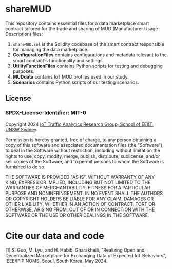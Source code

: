 # shareMUD

This repository contains essential files for a data marketplace smart contract tailored for the trade and sharing of MUD (Manufacturer Usage Description) files:

1. ```shareMUD.sol``` is the Solidity codebase of the smart contract responsible for managing the data marketplace.
2. **ConfigurationFiles** contains configurations and metadata relevant to the smart contract's functionality and settings.
3. **UtilityFunctionFiles** contains Python scripts for testing and debugging purposes.
4. **MUDdata** contains IoT MUD profiles used in our study.
5. **Scenarios** contains Python scripts of our testing scenarios.

## License
### SPDX-License-Identifier: MIT-0
Copyright 2024 [IoT Traffic Analytics Research Group, School of EE&T, UNSW Sydney](https://iotanalytics.unsw.edu.au/).

Permission is hereby granted, free of charge, to any person obtaining a copy of this software and associated documentation files (the "Software"), to deal in the Software without restriction, including without limitation the rights to use, copy, modify, merge, publish, distribute, sublicense, and/or sell copies of the Software, and to permit persons to whom the Software is furnished to do so.

THE SOFTWARE IS PROVIDED "AS IS", WITHOUT WARRANTY OF ANY KIND, EXPRESS OR IMPLIED, INCLUDING BUT NOT LIMITED TO THE WARRANTIES OF MERCHANTABILITY, FITNESS FOR A PARTICULAR PURPOSE AND NONINFRINGEMENT. IN NO EVENT SHALL THE AUTHORS OR COPYRIGHT HOLDERS BE LIABLE FOR ANY CLAIM, DAMAGES OR OTHER LIABILITY, WHETHER IN AN ACTION OF CONTRACT, TORT OR OTHERWISE, ARISING FROM, OUT OF OR IN CONNECTION WITH THE SOFTWARE OR THE USE OR OTHER DEALINGS IN THE SOFTWARE.

# Cite our data and code
<a id="1">[1]</a> 
S. Guo, M. Lyu, and H. Habibi Gharakheili, "Realizing Open and Decentralized Marketplace for Exchanging Data of Expected IoT Behaviors", IEEE/IFIP NOMS, Seoul, South Korea, May 2024.

